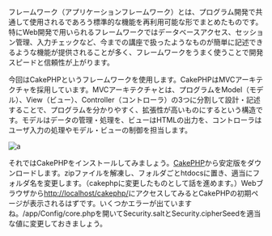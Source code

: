 フレームワーク（アプリケーションフレームワーク）とは、プログラム開発で共通して使用されるであろう標準的な機能を再利用可能な形でまとめたものです。特にWeb開発で用いられるフレームワークではデータベースアクセス、セッション管理、入力チェックなど、今までの講座で扱ったようなものが簡単に記述できるような機能が提供されることが多く、フレームワークをうまく使うことで開発スピードと信頼性が上がります。

今回はCakePHPというフレームワークを使用します。CakePHPはMVCアーキテクチャを採用しています。MVCアーキテクチャとは、プログラムをModel（モデル）、View（ビュー）、Controller（コントローラ）の3つに分割して設計・記述することで、プログラムを分かりやすく、拡張性が高いものにするという構造です。モデルはデータの管理・処理を、ビューはHTMLの出力を、コントローラはユーザ入力の処理やモデル・ビューの制御を担当します。

![a](https://raw.github.com/team-lab/skillup/master/images/2/5_1.png?login=tlab&token=1dbf1dbae1d2f023e6dac8395cd1dd09)

それではCakePHPをインストールしてみましょう。[CakePHP](http://cakephp.jp/)から安定版をダウンロードします。zipファイルを解凍し、フォルダごとhtdocsに置き、適当にフォルダ名を変更します。（cakephpに変更したものとして話を進めます。）Webブラウザから[http://localhost/cakephp/](http://localhost/cakephp/)にアクセスしてみるとCakePHPの初期ページが表示されるはずです。いくつかエラーが出ていますね。/app/Config/core.phpを開いてSecurity.saltとSecurity.cipherSeedを適当な値に変更しておきましょう。